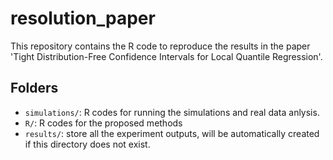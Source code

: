 # resolution_paper
This repository contains the R code to reproduce the results in the paper 'Tight Distribution-Free Confidence Intervals for Local Quantile Regression'.

## Folders 

- `simulations/`: R codes for running the simulations and real data anlysis.
- `R/`: R codes for the proposed methods
- `results/`: store all the experiment outputs, will be automatically created if this directory does not exist.
